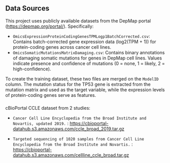 


## Data Sources

This project uses publicly available datasets from the DepMap portal (https://depmap.org/portal/). Specifically:

- `OmicsExpressionProteinCodingGenesTPMLogp1BatchCorrected.csv`: Contains batch-corrected gene expression data (log2(TPM + 1)) for protein-coding genes across cancer cell lines.
- `OmicsSomaticMutationsMatrixDamaging.csv`: Contains binary annotations of damaging somatic mutations for genes in DepMap cell lines. Values indicate presence and confidence of mutations (0 = none, 1 = likely, 2 = high-confidence).

To create the training dataset, these two files are merged on the `ModelID` column. The mutation status for the TP53 gene is extracted from the mutation matrix and used as the target variable, while the expression levels of protein-coding genes serve as features.


###

cBioPortal CCLE dataset from 2 studies:

- `Cancer Cell Line Encyclopedia from the Broad Institute and Novartis, updated 2019.` : https://cbioportal-datahub.s3.amazonaws.com/ccle_broad_2019.tar.gz

- `Targeted sequencing of 1020 samples from Cancer Cell Line Encyclopedia from the Broad Institute and Novartis.` : https://cbioportal-datahub.s3.amazonaws.com/cellline_ccle_broad.tar.gz